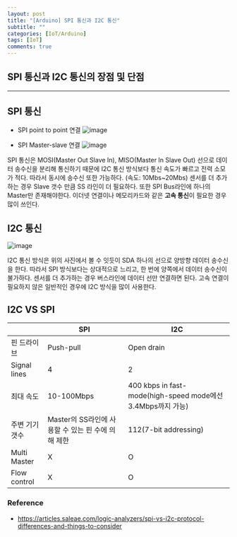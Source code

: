 ```yaml
---
layout: post
title: "[Arduino] SPI 통신과 I2C 통신"
subtitle: ""
categories: [IoT/Arduino]
tags: [IoT]
comments: true
---
```


## SPI 통신과 I2C 통신의 장점 및 단점

---

## SPI 통신

- SPI point to point 연결
  ![image](https://gblobscdn.gitbook.com/assets%2F-LLgVUyGkRwpxJv5U2az%2F-LS_vdxQfmNt6NQRS_VT%2F-LS_vh8TNcTDJytT9iUO%2Fspi-1-slave.png?alt=media&token=0a124bdb-0b45-40c3-82fa-119c5d666e81)

- SPI Master-slave 연결
  ![image](https://gblobscdn.gitbook.com/assets%2F-LLgVUyGkRwpxJv5U2az%2F-LS_vdxQfmNt6NQRS_VT%2F-LS_vnZfgdn58_uMjvXp%2Fspi-3-slave.png?alt=media&token=5a5a483c-ad88-45b9-8a0c-54f19c6abffb)

SPI 통신은 MOSI(Master Out Slave In), MISO(Master In Slave Out) 선으로 데이터 송수신을 분리해 통신하기 때문에 I2C 통신 방식보다 통신 속도가 빠르고 전력 소모가 적다. 따라서 동시에 송수신 또한 가능하다. (속도: 10Mbs~20Mbs) 센서를 더 추가하는 경우 Slave 갯수 만큼 SS 라인이 더 필요하다. 또한 SPI Bus라인에 하나의 Master만 존재해야한다. 이더넷 연결이나 메모리카드와 같은 **고속 통신**이 필요한 경우 많이 쓰인다.

## I2C 통신

![image](https://gblobscdn.gitbook.com/assets%2F-LLgVUyGkRwpxJv5U2az%2F-LS_vdxQfmNt6NQRS_VT%2F-LS_wHgqbb3qugMtRK30%2Fi2c-multi-master.png?alt=media&token=2e67c143-a6c3-4aa2-b097-14d47cada4db)

I2C 통신 방식은 위의 사진에서 볼 수 잇듯이 SDA 하나의 선으로 양방향 데이터 송수신을 한다. 따라서 SPI 방식보다는 상대적으로 느리고, 한 번에 양쪽에서 데이터 송수신이 불가하다. 센서를 더 추가하는 경우 버스라인에 데이터 선만 연결하면 된다. 고속 연결이 필요하지 않은 일반적인 경우에 I2C 방식을 많이 사용한다.

## I2C VS SPI

|                | SPI                                                | I2C                                                         |
| -------------- | -------------------------------------------------- | ----------------------------------------------------------- |
| 핀 드라이브    | Push-pull                                          | Open drain                                                  |
| Signal lines   | 4                                                  | 2                                                           |
| 최대 속도      | 10-100Mbps                                         | 400 kbps in fast-mode(high-speed mode에선 3.4Mbps까지 가능) |
| 주변 기기 갯수 | Master의 SS라인에 사용할 수 있는 핀 수에 의해 제한 | 112(7-bit addressing)                                       |
| Multi Master   | X                                                  | O                                                           |
| Flow control   | X                                                  | O                                                           |

### Reference

- <https://articles.saleae.com/logic-analyzers/spi-vs-i2c-protocol-differences-and-things-to-consider>
